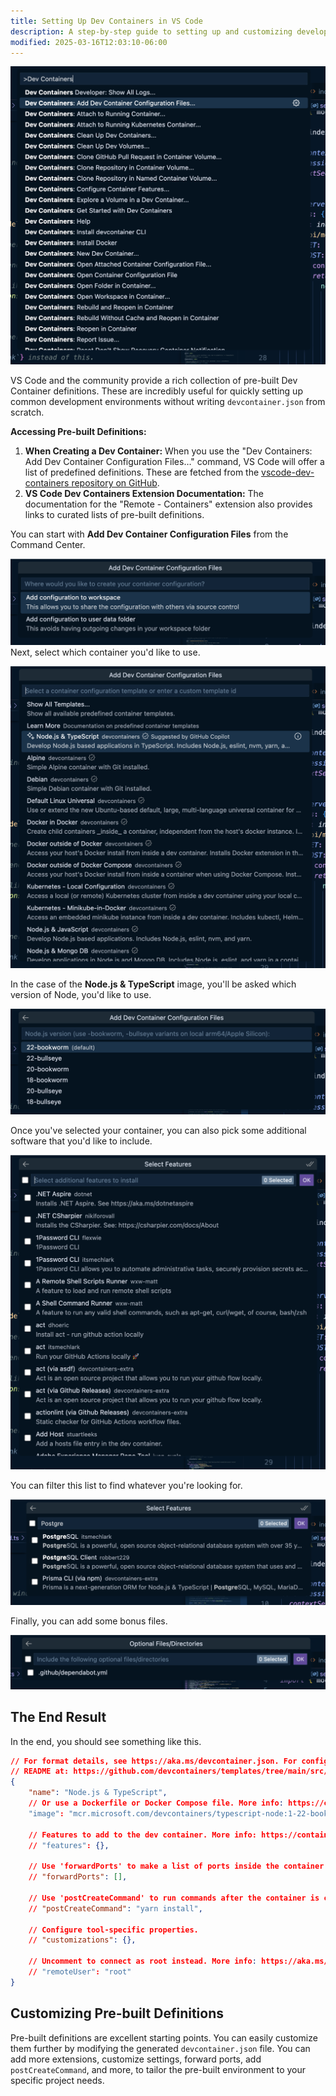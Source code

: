 ```yaml
---
title: Setting Up Dev Containers in VS Code
description: A step-by-step guide to setting up and customizing development containers in Visual Studio Code
modified: 2025-03-16T12:03:10-06:00
---
```


![Setting up Dev Containers](assets/set-up-dev-containers-vscode.png)

VS Code and the community provide a rich collection of pre-built Dev Container definitions. These are incredibly useful for quickly setting up common development environments without writing `devcontainer.json` from scratch.

**Accessing Pre-built Definitions:**

1. **When Creating a Dev Container:** When you use the "Dev Containers: Add Dev Container Configuration Files…" command, VS Code will offer a list of predefined definitions. These are fetched from the [vscode-dev-containers repository on GitHub](https://www.google.com/url?sa=E&source=gmail&q=https://github.com/devcontainers/templates&authuser=1).
2. **VS Code Dev Containers Extension Documentation:** The documentation for the "Remote - Containers" extension also provides links to curated lists of pre-built definitions.

You can start with **Add Dev Container Configuration Files** from the Command Center.

![](assets/dev-containers-location.png)
Next, select which container you'd like to use.

![](assets/dev-containers-select-prebuilt-container.png)

In the case of the **Node.js & TypeScript** image, you'll be asked which version of Node, you'd like to use.

![](assets/dev-containers-select-version-of-node.png)

Once you've selected your container, you can also pick some additional software that you'd like to include.

![](assets/dev-containers-select-features.png)

You can filter this list to find whatever you're looking for.

![](assets/dev-containers-select-features-filtered.png)

Finally, you can add some bonus files.

![](assets/dev-containers-optional-files.png)

## The End Result

In the end, you should see something like this.

```json
// For format details, see https://aka.ms/devcontainer.json. For config options, see the
// README at: https://github.com/devcontainers/templates/tree/main/src/typescript-node
{
	"name": "Node.js & TypeScript",
	// Or use a Dockerfile or Docker Compose file. More info: https://containers.dev/guide/dockerfile
	"image": "mcr.microsoft.com/devcontainers/typescript-node:1-22-bookworm"

	// Features to add to the dev container. More info: https://containers.dev/features.
	// "features": {},

	// Use 'forwardPorts' to make a list of ports inside the container available locally.
	// "forwardPorts": [],

	// Use 'postCreateCommand' to run commands after the container is created.
	// "postCreateCommand": "yarn install",

	// Configure tool-specific properties.
	// "customizations": {},

	// Uncomment to connect as root instead. More info: https://aka.ms/dev-containers-non-root.
	// "remoteUser": "root"
}
```

## Customizing Pre-built Definitions

Pre-built definitions are excellent starting points. You can easily customize them further by modifying the generated `devcontainer.json` file. You can add more extensions, customize settings, forward ports, add `postCreateCommand`, and more, to tailor the pre-built environment to your specific project needs.
